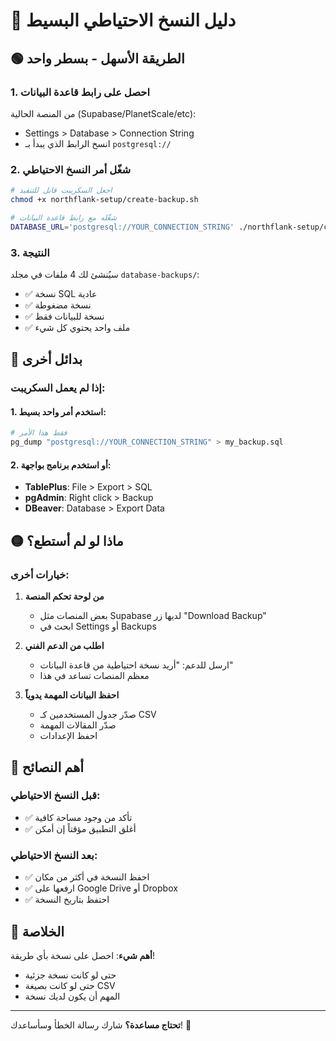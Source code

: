 # 💾 دليل النسخ الاحتياطي البسيط

## 🟢 الطريقة الأسهل - بسطر واحد

### 1. احصل على رابط قاعدة البيانات
من المنصة الحالية (Supabase/PlanetScale/etc):
- Settings > Database > Connection String
- انسخ الرابط الذي يبدأ بـ `postgresql://`

### 2. شغّل أمر النسخ الاحتياطي
```bash
# اجعل السكريبت قابل للتنفيذ
chmod +x northflank-setup/create-backup.sh

# شغّله مع رابط قاعدة البيانات
DATABASE_URL='postgresql://YOUR_CONNECTION_STRING' ./northflank-setup/create-backup.sh
```

### 3. النتيجة
سيُنشئ لك 4 ملفات في مجلد `database-backups/`:
- ✅ نسخة SQL عادية
- ✅ نسخة مضغوطة 
- ✅ نسخة للبيانات فقط
- ✅ ملف واحد يحتوي كل شيء

## 🔵 بدائل أخرى

### إذا لم يعمل السكريبت:

#### 1. استخدم أمر واحد بسيط:
```bash
# فقط هذا الأمر
pg_dump "postgresql://YOUR_CONNECTION_STRING" > my_backup.sql
```

#### 2. أو استخدم برنامج بواجهة:
- **TablePlus**: File > Export > SQL
- **pgAdmin**: Right click > Backup
- **DBeaver**: Database > Export Data

## 🟡 ماذا لو لم أستطع؟

### خيارات أخرى:

1. **من لوحة تحكم المنصة**
   - بعض المنصات مثل Supabase لديها زر "Download Backup"
   - ابحث في Settings أو Backups

2. **اطلب من الدعم الفني**
   - ارسل للدعم: "أريد نسخة احتياطية من قاعدة البيانات"
   - معظم المنصات تساعد في هذا

3. **احفظ البيانات المهمة يدوياً**
   - صدّر جدول المستخدمين كـ CSV
   - صدّر المقالات المهمة
   - احفظ الإعدادات

## 📌 أهم النصائح

### قبل النسخ الاحتياطي:
- ✅ تأكد من وجود مساحة كافية
- ✅ أغلق التطبيق مؤقتاً إن أمكن

### بعد النسخ الاحتياطي:
- ✅ احفظ النسخة في أكثر من مكان
- ✅ ارفعها على Google Drive أو Dropbox
- ✅ احتفظ بتاريخ النسخة

## 🎯 الخلاصة

**أهم شيء**: احصل على نسخة بأي طريقة!
- حتى لو كانت نسخة جزئية
- حتى لو كانت بصيغة CSV
- المهم أن يكون لديك نسخة

---

**تحتاج مساعدة؟** شارك رسالة الخطأ وسأساعدك! 💪


